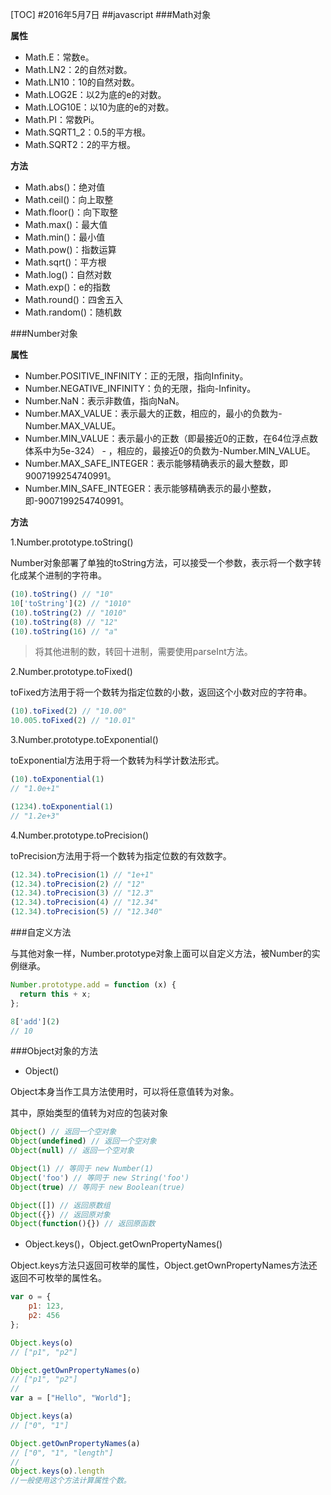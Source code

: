 [TOC]#2016年5月7日##javascript###Math对象**属性** - Math.E：常数e。 - Math.LN2：2的自然对数。 - Math.LN10：10的自然对数。 - Math.LOG2E：以2为底的e的对数。 - Math.LOG10E：以10为底的e的对数。 - Math.PI：常数Pi。 - Math.SQRT1_2：0.5的平方根。 - Math.SQRT2：2的平方根。**方法** - Math.abs()：绝对值 - Math.ceil()：向上取整 - Math.floor()：向下取整 - Math.max()：最大值 - Math.min()：最小值 - Math.pow()：指数运算 - Math.sqrt()：平方根 - Math.log()：自然对数 - Math.exp()：e的指数 - Math.round()：四舍五入 - Math.random()：随机数 ###Number对象**属性** - Number.POSITIVE_INFINITY：正的无限，指向Infinity。 - Number.NEGATIVE_INFINITY：负的无限，指向-Infinity。 - Number.NaN：表示非数值，指向NaN。 - Number.MAX_VALUE：表示最大的正数，相应的，最小的负数为-Number.MAX_VALUE。 - Number.MIN_VALUE：表示最小的正数（即最接近0的正数，在64位浮点数体系中为5e-324） - ，相应的，最接近0的负数为-Number.MIN_VALUE。 - Number.MAX_SAFE_INTEGER：表示能够精确表示的最大整数，即9007199254740991。 - Number.MIN_SAFE_INTEGER：表示能够精确表示的最小整数，即-9007199254740991。**方法**1.Number.prototype.toString()Number对象部署了单独的toString方法，可以接受一个参数，表示将一个数字转化成某个进制的字符串。```js(10).toString() // "10"10['toString'](2) // "1010"(10).toString(2) // "1010"(10).toString(8) // "12"(10).toString(16) // "a"```>将其他进制的数，转回十进制，需要使用parseInt方法。2.Number.prototype.toFixed()toFixed方法用于将一个数转为指定位数的小数，返回这个小数对应的字符串。```js(10).toFixed(2) // "10.00"10.005.toFixed(2) // "10.01"```3.Number.prototype.toExponential()toExponential方法用于将一个数转为科学计数法形式。```js(10).toExponential(1)// "1.0e+1"(1234).toExponential(1)// "1.2e+3"```4.Number.prototype.toPrecision()toPrecision方法用于将一个数转为指定位数的有效数字。```js(12.34).toPrecision(1) // "1e+1"(12.34).toPrecision(2) // "12"(12.34).toPrecision(3) // "12.3"(12.34).toPrecision(4) // "12.34"(12.34).toPrecision(5) // "12.340"```###自定义方法与其他对象一样，Number.prototype对象上面可以自定义方法，被Number的实例继承。```jsNumber.prototype.add = function (x) {  return this + x;};8['add'](2)// 10```###Object对象的方法 - Object()Object本身当作工具方法使用时，可以将任意值转为对象。   其中，原始类型的值转为对应的包装对象```jsObject() // 返回一个空对象Object(undefined) // 返回一个空对象Object(null) // 返回一个空对象Object(1) // 等同于 new Number(1)Object('foo') // 等同于 new String('foo')Object(true) // 等同于 new Boolean(true)Object([]) // 返回原数组Object({}) // 返回原对象Object(function(){}) // 返回原函数``` - Object.keys()，Object.getOwnPropertyNames()Object.keys方法只返回可枚举的属性，Object.getOwnPropertyNames方法还返回不可枚举的属性名。```jsvar o = {    p1: 123,    p2: 456};Object.keys(o)// ["p1", "p2"]Object.getOwnPropertyNames(o)// ["p1", "p2"]// var a = ["Hello", "World"];Object.keys(a)// ["0", "1"]Object.getOwnPropertyNames(a)// ["0", "1", "length"]// Object.keys(o).length//一般使用这个方法计算属性个数。```